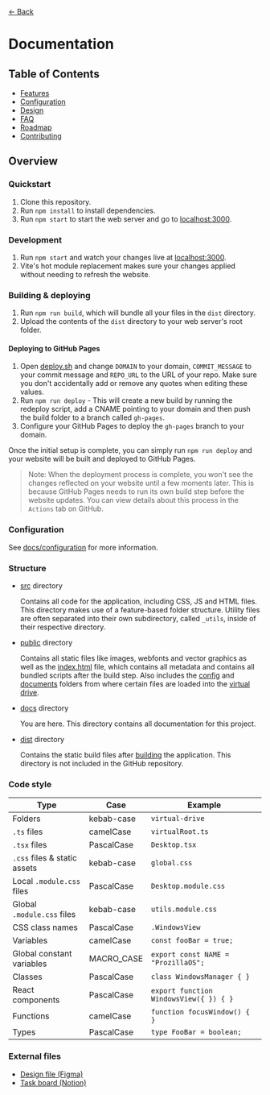 [← Back](../README.md)

# Documentation

## Table of Contents

- [Features](features/README.md)
- [Configuration](configuration/README.md)
- [Design](design/README.md)
- [FAQ](faq/README.md)
- [Roadmap](roadmap/README.md)
- [Contributing](contributing/README.md)

## Overview

### Quickstart

1. Clone this repository.
2. Run `npm install` to install dependencies.
3. Run `npm start` to start the web server and go to [localhost:3000](http://localhost:3000/).

### Development

1. Run `npm start` and watch your changes live at [localhost:3000](http://localhost:3000/).
2. Vite's hot module replacement makes sure your changes applied without needing to refresh the website.

### Building & deploying

1. Run `npm run build`, which will bundle all your files in the `dist` directory.
2. Upload the contents of the `dist` directory to your web server's root folder.

#### Deploying to GitHub Pages

1. Open [deploy.sh](../deploy.sh) and change `DOMAIN` to your domain, `COMMIT_MESSAGE` to your commit message and `REPO_URL` to the URL of your repo. Make sure you don't accidentally add or remove any quotes when editing these values.
2. Run `npm run deploy` - This will create a new build by running the redeploy script, add a CNAME pointing to your domain and then push the build folder to a branch called `gh-pages`.
3. Configure your GitHub Pages to deploy the `gh-pages` branch to your domain.

Once the initial setup is complete, you can simply run `npm run deploy` and your website will be built and deployed to GitHub Pages.

> Note: When the deployment process is complete, you won't see the changes reflected on your website until a few moments later. This is because GitHub Pages needs to run its own build step before the website updates. You can view details about this process in the `Actions` tab on GitHub.

### Configuration

See [docs/configuration](configuration/README.md) for more information.

### Structure

- [src](../src) directory
	
	Contains all code for the application, including CSS, JS and HTML files. This directory makes use of a feature-based folder structure. Utility files are often separated into their own subdirectory, called `_utils`, inside of their respective directory.

- [public](../public) directory

	Contains all static files like images, webfonts and vector graphics as well as the [index.html](../public/index.html) file, which contains all metadata and contains all bundled scripts after the build step. Also includes the [config](../public/config) and [documents](../public/documents) folders from where certain files are loaded into the [virtual drive](features/virtual-drive/README.md).

- [docs](.) directory

	You are here. This directory contains all documentation for this project.

- [dist](../dist) directory

	Contains the static build files after [building](#building--deploying) the application. This directory is not included in the GitHub repository.

### Code style

Type | Case | Example
--- | --- | ---
Folders | kebab-case | `virtual-drive`
`.ts` files | camelCase | `virtualRoot.ts`
`.tsx` files | PascalCase | `Desktop.tsx`
`.css` files & static assets | kebab-case | `global.css`
Local `.module.css` files | PascalCase | `Desktop.module.css`
Global `.module.css` files | kebab-case | `utils.module.css`
CSS class names | PascalCase | ```.WindowsView```
Variables | camelCase | ```const fooBar = true;```
Global constant variables | MACRO_CASE | ```export const NAME = "ProzillaOS";```
Classes | PascalCase | ```class WindowsManager { }```
React components | PascalCase | ```export function WindowsView({ }) { }```
Functions | camelCase | ```function focusWindow() { }```
Types | PascalCase | ```type FooBar = boolean;```

### External files

- [Design file (Figma)](https://www.figma.com/file/bEE5RyWgV0QILcXpZWEk2r/ProzillaOS?type=design&node-id=0%3A1&mode=design&t=7KR1tKCp9H5cK3hf-1)
- [Task board (Notion)](https://prozilla.notion.site/8325fabca1fb4f9885b6d6dfd5aa64c8?v=1a59f7ce50914f5ea711fe6460e52868&pvs=4)